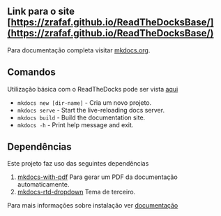 ## Link para o site [https://zrafaf.github.io/ReadTheDocksBase/](https://zrafaf.github.io/ReadTheDocksBase/)

Para documentação completa visitar [mkdocs.org](https://www.mkdocs.org).

## Comandos

Utilização básica com o ReadTheDocks pode ser vista [aqui](https://docs.readthedocs.io/en/stable/intro/getting-started-with-mkdocs.html)

* `mkdocs new [dir-name]` - Cria um novo projeto.
* `mkdocs serve` - Start the live-reloading docs server.
* `mkdocs build` - Build the documentation site.
* `mkdocs -h` - Print help message and exit.

## Dependências

Este projeto faz uso das seguintes dependências

1. [mkdocs-with-pdf](https://github.com/orzih/mkdocs-with-pdf) Para gerar um PDF da documentação automaticamente.
2. [mkdocs-rtd-dropdown](https://github.com/cjsheets/mkdocs-rtd-dropdown) Tema de terceiro.

Para mais informações sobre instalação ver [documentação](https://zrafaf.github.io/ReadTheDocksBase/Setup/#instalando-dependencias)